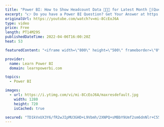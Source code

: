 ```yaml
---
title: "Power BI: How to Show Headcount Data 👨‍👦‍👦 for Latest Month 📅(Question & Answer)"
excerpt: "👉 Do you have a Power BI Question? Get Your Answer at https://www.learnpowerbi.com/question In this Power BI Question & Answer Episode, we cover a question by Kerry Thomas (LearnPowerBI Member): How to Only Show the Headcount Data for Latest Month.  Enjoy the video, and if ➔ You are stuck trying to"
originalUrl: https://youtube.com/watch?v=mi-8CcEoJ6A
type: video
price: Free
length: PT14M29S
publishedDateTime: 2022-04-06T16:00:20Z
heat: 53

featuredContent: "<iframe width=\"800\" height=\"500\" frameborder=\"0\" src=\"https://www.youtube.com/embed/mi-8CcEoJ6A\" allow=\"accelerometer; autoplay; encrypted-media; gyroscope; picture-in-picture\" allowfullscreen></iframe>"

provider:
  name: Learn Power BI
  domain: learnpowerbi.com

topics:
  - Power BI

images:
  - url: https://i.ytimg.com/vi/mi-8CcEoJ6A/maxresdefault.jpg
    width: 1280
    height: 720
    isCached: true

secured: "TD1kVxUX3Y6/fR2wJIpMU3GHD+L9Vbmh/2XNPQ+sMBbY9Umf2sm6dnNlr+C55zOyFf+Bxlr/d/hP56WtkIHB8c0GdXP9zGs35tvdFEIT3e5Rg6GoAcMXSdG4kemOghmkifYCuPgW+aTPKIIVh1uScCBdfop2sKdkqgGcVPiOuoUon4jwEE718WNiBitx6oasqXhLQkpfctNOWKVA9r5/w0UGvmQW7OeIXpj+V1+h8EaVnwq97E4hRq5uKMcIh+9K7tFJAd5PdvjqPHeTSnxlaIGra8SdvasBgGbsh4w+QVcqlAQGeTOTBIe70JC/AiaVC6FRm1gB44r7Kw4u6ETCwqz8jn1MUdE9SOQey7/90+FmC8u+oTQ8cP9nLV3hpIcgzSQVg/vUorFUeMD64VfITdSQLYPjWjaH5fWUc8lbD6c=;3chnv1gxepnBEOEfF8WCKQ=="
---
```


